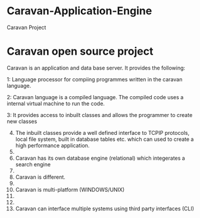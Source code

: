 # Caravan-Application-Engine

Caravan Project

# Caravan open source project

Caravan is an application and data base server. It provides the following:

1: Language processor for compiing programmes written in the caravan language.

2: Caravan language is a compiled language. The compiled code uses a internal virtual machine to run the code.

3: It provides access to inbuilt classes and allows the programmer to create new classes

4. The inbuilt classes provide a well defined interface to TCPIP protocols, local file system, built in database tables etc. which  can used to create a high performance application.
5. 
6. Caravan has its own database engine (relational) which integerates a search engine
7. 
8. Caravan is different.
9. 
10. Caravan is multi-platform (WINDOWS/UNIX)
11. 
12. 
13. Caravan can interface multiple systems using third party interfaces (CLI)
